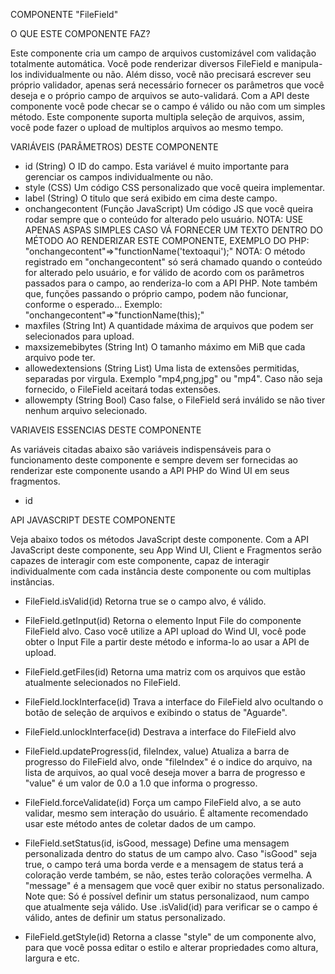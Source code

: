 COMPONENTE "FileField"

O QUE ESTE COMPONENTE FAZ?

Este componente cria um campo de arquivos customizável com validação totalmente automática. Você pode renderizar diversos FileField e manipula-los
individualmente ou não. Além disso, você não precisará escrever seu próprio validador, apenas será necessário fornecer os parâmetros que você
deseja e o próprio campo de arquivos se auto-validará. Com a API deste componente você pode checar se o campo é válido ou não com um simples método.
Este componente suporta multipla seleção de arquivos, assim, você pode fazer o upload de multiplos arquivos ao mesmo tempo.

VARIÁVEIS (PARÂMETROS) DESTE COMPONENTE

- id (String)
    O ID do campo. Esta variável é muito importante para gerenciar os campos individualmente ou não.
- style (CSS)
    Um código CSS personalizado que você queira implementar.
- label (String)
    O titulo que será exibido em cima deste campo.
- onchangecontent (Função JavaScript)
    Um código JS que você queira rodar sempre que o conteúdo for alterado pelo usuário.
    NOTA: USE APENAS ASPAS SIMPLES CASO VÁ FORNECER UM TEXTO DENTRO DO MÉTODO AO RENDERIZAR ESTE COMPONENTE, EXEMPLO DO PHP: "onchangecontent"=>"functionName('textoaqui');"
    NOTA: O método registrado em "onchangecontent" só será chamado quando o conteúdo for alterado pelo usuário, e for válido de acordo com os parâmetros
          passados para o campo, ao renderiza-lo com a API PHP. Note também que, funções passando o próprio campo, podem não funcionar, conforme o esperado...
          Exemplo: "onchangecontent"=>"functionName(this);"
- maxfiles (String Int)
    A quantidade máxima de arquivos que podem ser selecionados para upload.
- maxsizemebibytes (String Int)
    O tamanho máximo em MiB que cada arquivo pode ter.
- allowedextensions (String List)
    Uma lista de extensões permitidas, separadas por virgula. Exemplo "mp4,png,jpg" ou "mp4". Caso não seja fornecido, o FileField aceitará todas extensões.
- allowempty (String Bool)
    Caso false, o FileField será inválido se não tiver nenhum arquivo selecionado.

VARIAVEIS ESSENCIAS DESTE COMPONENTE

As variáveis citadas abaixo são variáveis indispensáveis para o funcionamento deste componente e sempre devem ser fornecidas ao renderizar este componente
usando a API PHP do Wind UI em seus fragmentos.

- id

API JAVASCRIPT DESTE COMPONENTE

Veja abaixo todos os métodos JavaScript deste componente. Com a API JavaScript deste componente, seu App Wind UI, Client e Fragmentos serão capazes de
interagir com este componente, capaz de interagir individualmente com cada instância deste componente ou com multiplas instâncias.

- FileField.isValid(id)
    Retorna true se o campo alvo, é válido.

- FileField.getInput(id)
    Retorna o elemento Input File do componente FileField alvo. Caso você utilize a API upload do Wind UI, você pode obter o Input File a partir deste método
    e informa-lo ao usar a API de upload.

- FileField.getFiles(id)
    Retorna uma matriz com os arquivos que estão atualmente selecionados no FileField.

- FileField.lockInterface(id)
    Trava a interface do FileField alvo ocultando o botão de seleção de arquivos e exibindo o status de "Aguarde".

- FileField.unlockInterface(id)
    Destrava a interface do FileField alvo

- FileField.updateProgress(id, fileIndex, value)
    Atualiza a barra de progresso do FileField alvo, onde "fileIndex" é o indice do arquivo, na lista de arquivos, ao qual você deseja mover a barra de progresso
    e "value" é um valor de 0.0 a 1.0 que informa o progresso.

- FileField.forceValidate(id)
    Força um campo FileField alvo, a se auto validar, mesmo sem interação do usuário. É altamente recomendado usar este método antes de coletar dados de
    um campo.

- FileField.setStatus(id, isGood, message)
    Define uma mensagem personalizada dentro do status de um campo alvo. Caso "isGood" seja true, o campo terá uma borda verde e a mensagem de status terá
    a coloração verde também, se não, estes terão colorações vermelha.
    A "message" é a mensagem que você quer exibir no status personalizado.
    Note que: Só é possível definir um status personalizaod, num campo que atualmente seja válido. Use .isValid(id) para verificar se o campo é válido,
    antes de definir um status personalizado.

- FileField.getStyle(id)
    Retorna a classe "style" de um componente alvo, para que você possa editar o estilo e alterar propriedades como altura, largura e etc.